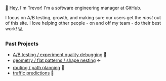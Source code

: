 [:evergreen_tree:](https://libraryofbabel.info/bookmark.cgi?trevor_blanarik_library_of_babel) Hey, I'm Trevor! I'm a software engineering manager at GitHub. 

I focus on A/B testing, growth, and making sure our users get the _most_ out of this site. I love helping other people - on and off my team - do their best work! 💻

### Past Projects
- [A/B testing / experiment quality debugging](https://www.microsoft.com/en-us/research/group/experimentation-platform-exp/articles/diagnosing-sample-ratio-mismatch-in-a-b-testing/) :test_tube:
- [geometry / flat patterns / shape nesting](https://patents.google.com/patent/US10279928B2/en?inventor=blanarik&oq=inventor:blanarik) :airplane:  
- [routing / path planning](https://patents.google.com/patent/US9157746B2/en?inventor=blanarik&oq=inventor:blanarik) :ship:
- [traffic predictions](https://github.com/tblanarik/WSDOTTrafficData) :car:
